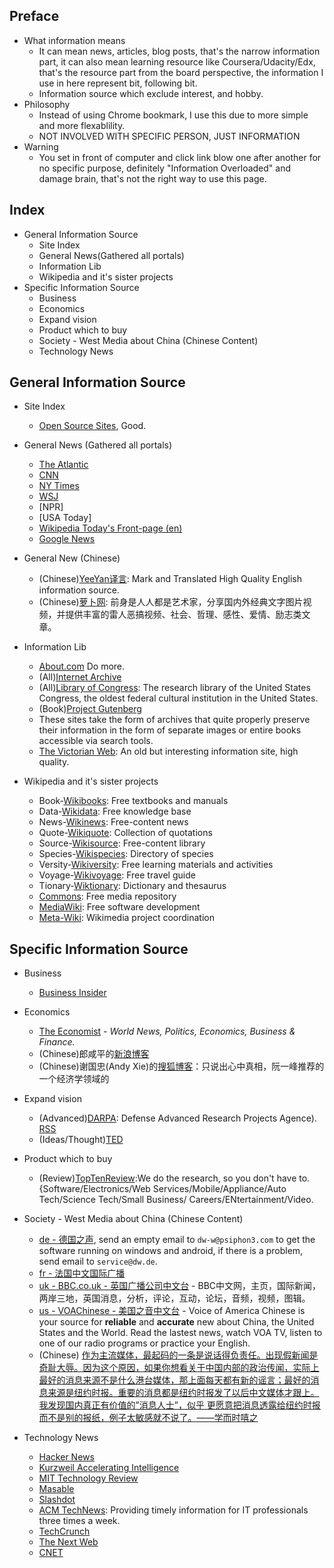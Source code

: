 <html>
<head><title>Information Source of Horizon</title></head>
<body>

Preface
--------
* What information means
  * It can mean news, articles, blog posts, that's the narrow information part, it can also mean learning resource like Coursera/Udacity/Edx, that's the resource part from the board perspective, the information I use in here represent bit, following bit.   
  * Information source which exclude interest, and hobby.
* Philosophy
  * Instead of using Chrome bookmark, I use this due to more simple and more flexablility.
  * NOT INVOLVED WITH SPECIFIC PERSON, JUST INFORMATION
* Warning
  * You set in front of computer and click link blow one after another for no specific purpose, definitely "Information Overloaded" and damage brain, that's not the right way to use this page.
  
Index
-------
* General Information Source
  * Site Index
  * General News(Gathered all portals)
  * Information Lib
  * Wikipedia and it's sister projects
* Specific Information Source
  * Business
  * Economics
  * Expand vision
  * Product which to buy
  * Society - West Media about China (Chinese Content)
  * Technology News


General Information Source
----------------------------
* Site Index
  * [Open Source Sites](http://site.huihoo.com/), Good.

* General News (Gathered all portals)
  * [The Atlantic](http://www.theatlantic.com)
  * [CNN](http://www.cnn.com)
  * [NY Times](http://www.nytimes.com)
  * [WSJ](http://www.wsj.com)
  * [NPR]
  * [USA Today]
  * [Wikipedia Today's Front-page (en)](http://en.wikipedia.org/wiki/Main_Page)
  * [Google News](https://news.google.com/)

* General New (Chinese)
  * (Chinese)[YeeYan译言](http://www.yeeyan.com): Mark and Translated High Quality English information source.
  * (Chinese)[萝卜网](http://luo.bo/): 前身是人人都是艺术家，分享国内外经典文字图片视频，并提供丰富的雷人恶搞视频、社会、哲理、感性、爱情、励志类文章。
  
* Information Lib
  * [About.com](http://www.about.com/) Do more.
  * (All)[Internet Archive](http://archive.org/search)
  * (All)[Library of Congress](http://www.loc.gov/): The research library of the United States Congress, the oldest federal cultural institution in the United States.
  * (Book)[Project Gutenberg](http://www.gutenberg.org/wiki/Main_Page)
  * These sites take the form of archives that quite properly preserve their information in the form of separate images or entire books accessible via search tools.
  * [The Victorian Web](http://www.victorianweb.org/index.html): An old but interesting information site, high quality.
  
* Wikipedia and it's sister projects
  * Book-[Wikibooks](https://en.wikibooks.org/): Free textbooks and manuals
  * Data-[Wikidata](https://en.wikidata.org/): Free knowledge base
  * News-[Wikinews](https://en.wikinews.org/): Free-content news
  * Quote-[Wikiquote](https://en.wikiquote.org/): Collection of quotations
  * Source-[Wikisource](https://en.wikisource.org/): Free-content library
  * Species-[Wikispecies](https://species.wikimedia.org/): Directory of species
  * Versity-[Wikiversity](https://en.wikiversity.org/): Free learning materials and activities
  * Voyage-[Wikivoyage](https://en.wikivoyage.org/): Free travel guide
  * Tionary-[Wiktionary](https://en.wiktionary.org/): Dictionary and thesaurus
  * [Commons](https://commons.wikimedia.org/): Free media repository
  * [MediaWiki](https://mediawiki.org/): Free software development
  * [Meta-Wiki](https://meta.wikimedia.org/): Wikimedia project coordination



Specific Information Source
----------------------------
* Business
  * [Business Insider](http://www.businessinsider.com/careers)

* Economics
  * [The Economist](http://www.economist.com/) - _World News, Politics, Economics, Business & Finance._
  * (Chinese)郎咸平的[新浪博客](http://blog.sina.com.cn/jsmedia)
  * (Chinese)谢国忠(Andy Xie)的[搜狐博客](http://xieguozhong.blog.sohu.com/)：只说出心中真相，阮一峰推荐的一个经济学领域的

* Expand vision
  * (Advanced)[DARPA](http://www.darpa.mil): Defense Advanced Research Projects Agence). [RSS](http://darpa.mil/Rss.aspx?Colid=24)
  * (Ideas/Thought)[TED](http://www.ted.com)

* Product which to buy
  * (Review)[TopTenReview](http://www.toptenreview.com):We do the research, so you don't have to. {Software/Electronics/Web Services/Mobile/Appliance/Auto Tech/Science Tech/Small Business/ Careers/ENtertainment/Video.  

* Society - West Media about China (Chinese Content)
  * [de - 德国之声](http://www.dw.de/在线报道/s-9058), send an empty email to `dw-w@psiphon3.com` to get the software running on windows and android, if there is a problem, send email to `service@dw.de`.
  * [fr - 法国中文国际广播](http://www.chinese.rfi.fr/)
  * [uk - BBC.co.uk - 英国广播公司中文台](http://www.bbc.co.uk/chinese/) - BBC中文网，主页，国际新闻，两岸三地，英国消息，分析，评论，互动，论坛，音频，视频，图辑。
  * [us - VOAChinese - 美国之音中文台](http://www.voachinese.com) - Voice of America Chinese is your source for __reliable__ and __accurate__ new about China, the United States and the World. Read the lastest news, watch VOA TV, listen to one of our radio programs or practice your English.
  * (Chinese) [作为主流媒体，最起码的一条是说话得负责任。出现假新闻是奇耻大辱。因为这个原因，如果你想看关于中国内部的政治传闻，实际上最好的消息来源不是什么港台媒体，那上面每天都有新的谣言；最好的消息来源是纽约时报。重要的消息都是纽约时报发了以后中文媒体才跟上。我发现国内真正有价值的”消息人士”，似乎 更愿意把消息透露给纽约时报而不是别的报纸，例子太敏感就不说了。——学而时嘻之](http://www.geekonomics10000.com/76)

* Technology News
  * [Hacker News](https://news.ycombinator.com/)
  * [Kurzweil Accelerating Intelligence](http://www.kurzweilai.com/)
  * [MIT Technology Review](http://technologyreview.com/)
  * [Masable](http://www.masable.com/)
  * [Slashdot](http://slashdot.com/)
  * [ACM TechNews](http://technews.acm.org): Providing timely information for IT professionals three times a week.
  * [TechCrunch](http://techcrunch.com)
  * [The Next Web](http://thenextweb.com)
  * [CNET](http://www.cnet.com)


</body>
</html>
